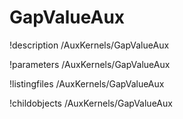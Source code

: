 <!-- MOOSE Documentation Stub: Remove this when content is added. -->

# GapValueAux
!description /AuxKernels/GapValueAux

!parameters /AuxKernels/GapValueAux

!listingfiles /AuxKernels/GapValueAux

!childobjects /AuxKernels/GapValueAux
